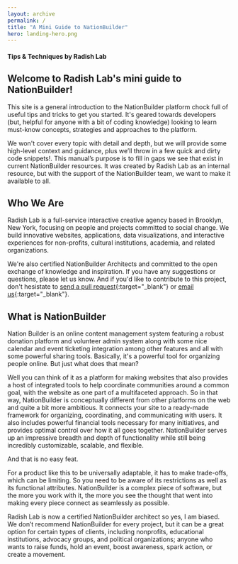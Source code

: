 ```yaml
---
layout: archive
permalink: /
title: "A Mini Guide to NationBuilder"
hero: landing-hero.png
---
```


#### Tips & Techniques by Radish Lab

## Welcome to Radish Lab's mini guide to NationBuilder!

This site is a general introduction to the NationBuilder platform chock full of useful tips and tricks to get you started. It's geared towards developers (but, helpful for anyone with a bit of coding knowledge) looking to learn must-know concepts, strategies and approaches to the platform. 

We won't cover every topic with detail and depth, but we will provide some high-level context and guidance, plus we’ll throw in a few quick and dirty code snippets!. This manual’s purpose is to fill in gaps we see that exist in current NationBuilder resources. It was created by Radish Lab as an internal resource, but with the support of the NationBuilder team, we want to make it available to all.

## Who We Are

Radish Lab is a full-service interactive creative agency based in Brooklyn, New York, focusing on people and projects committed to social change. We build innovative websites, applications, data visualizations, and interactive experiences for non-profits, cultural institutions, academia, and related organizations.

We're also certified NationBuilder Architects and committed to the open exchange of knowledge and inspiration. If you have any suggestions or questions, please let us know. And if you'd like to contribute to this project, don't hesistate to [send a pull request](https://github.com/RadishLab/nationbuilder-guide){:target="_blank"} or [email us](mailto:chris@radishlab.com){:target="_blank"}.

## What is NationBuilder

Nation Builder is an online content management system featuring a robust donation platform and volunteer admin system along with some nice calendar and event ticketing integration among other features and all with some powerful sharing tools. Basically, it's a powerful tool for organizing people online. But just what does that mean? 

Well you can think of it as a platform for making websites that also provides a host of integrated tools to help coordinate communities around a common goal, with the website as one part of a multifaceted approach. So in that way, NationBuilder is conceptually different from other platforms on the web and quite a bit more ambitious. It connects your site to a ready-made framework for organizing, coordinating, and communicating with users. It also includes powerful financial tools necessary for many initiatives, and provides optimal control over how it all goes together. NationBuilder serves up an impressive breadth and depth of functionality while still being incredibly customizable, scalable, and flexible.

And that is no easy feat.

For a product like this to be universally adaptable, it has to make trade-offs, which can be limiting. So you need to be aware of its restrictions as well as its functional attributes. NationBuilder is a complex piece of software, but the more you work with it, the more you see the thought that went into making every piece connect as seamlessly as possible.

Radish Lab is now a certified NationBuilder architect so yes, I am biased. We don’t recommend NationBuilder for every project, but it can be a great option for certain types of clients, including nonprofits, educational institutions, advocacy groups, and political organizations; anyone who wants to raise funds, hold an event, boost awareness, spark action, or create a movement.

